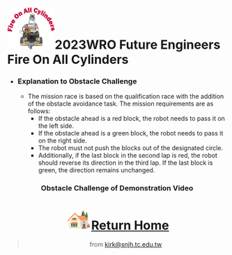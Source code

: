 ![LOGO](../../other/img/logo.png)2023WRO Future Engineers Fire On All Cylinders  
=====

 - ### Explanation to Obstacle Challenge

    - The mission race is based on the qualification race with the addition of the obstacle avoidance task. The mission requirements are as follows:  
        - If the obstacle ahead is a red block, the robot needs to pass it on the left side.  
        - If the obstacle ahead is a green block, the robot needs to pass it on the right side.  
        - The robot must not push the blocks out of the designated circle.  
        - Additionally, if the last block in the second lap is red, the robot should reverse its direction in the third lap. If the last block is green, the direction remains unchanged.


<div align="center">
  

### <div align="center">Obstacle Challenge of Demonstration Video

# <div align="center">![HOME](../../other/img/Home.png)[Return Home](../../)</div>  

> from kirk@snjh.tc.edu.tw
